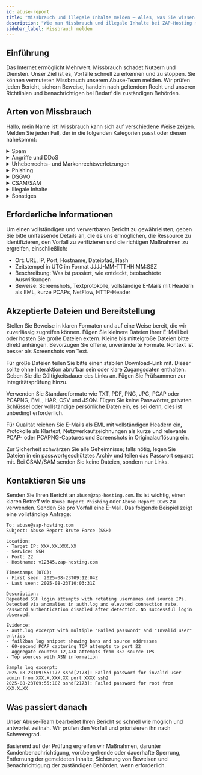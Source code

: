 ```yaml
---
id: abuse-report
title: "Missbrauch und illegale Inhalte melden – Alles, was Sie wissen müssen!"
description: "Wie man Missbrauch und illegale Inhalte bei ZAP-Hosting meldet – ZAP-Hosting.com Dokumentation"
sidebar_label: Missbrauch melden
---
```


## Einführung

Das Internet ermöglicht Mehrwert. Missbrauch schadet Nutzern und Diensten. Unser Ziel ist es, Vorfälle schnell zu erkennen und zu stoppen. Sie können vermuteten Missbrauch unserem Abuse-Team melden. Wir prüfen jeden Bericht, sichern Beweise, handeln nach geltendem Recht und unseren Richtlinien und benachrichtigen bei Bedarf die zuständigen Behörden.

## Arten von Missbrauch

Hallo, mein Name ist! Missbrauch kann sich auf verschiedene Weise zeigen. Melden Sie jeden Fall, der in die folgenden Kategorien passt oder diesen nahekommt:

<details>
  <summary>Spam</summary>

Unaufgeforderte oder massenhaft versendete Nachrichten über unsere Systeme oder gehostete Inhalte, die Spamfilter auslösen. Varianten umfassen E-Mail-Spam, Kommentar-Spam, SEO-Link-Spam und automatisierte Kontoerstellung. Bitte geben Sie Beispielnachrichten, Header, Absender-IP-Adressen und Versandmuster an.

</details>

<details>
  <summary>Angriffe und DDoS</summary>

Feindlicher Datenverkehr, der darauf abzielt, Dienste zu stören oder Systeme zu sondieren. Häufige Formen sind volumetrische L3/L4-Floods, HTTP Layer-7-Floods, Amplification, Brute-Force-Logins und aggressive Portscans. Indikatoren sind Spitzen bei PPS oder Mbps, erhöhte 4xx/5xx-Raten und wiederholte Authentifizierungsfehler von wechselnden Quellen.

</details>

<details>
  <summary>Urheberrechts- und Markenrechtsverletzungen</summary>

Unbefugte Verbreitung geschützter Werke oder missbräuchliche Verwendung eingetragener Marken. Varianten umfassen Piraterie-Spiegel, geknackte Downloads, Marken-Imitation und irreführende Domains. Bitte geben Sie das Werk, den Rechteinhaber, den genauen Ort und den Autorisierungsstatus an.

</details>

<details>
  <summary>Phishing</summary>

Inhalte, die darauf ausgelegt sind, Zugangsdaten oder Zahlungsinformationen durch Nachahmung vertrauenswürdiger Marken zu erlangen. Varianten umfassen gefälschte Login-Portale, Rechnungstricks, QR- oder Anhangs-Lockmittel und MFA-Fatigue. Geben Sie die Zielmarke, Erfassungspunkte und Unterschiede zur legitimen Seite an.

</details>

<details>
  <summary>DSGVO</summary>

Unbefugte Verarbeitung, Offenlegung oder Leckage personenbezogener Daten. Typische Fälle sind offene Indizes, falsch konfigurierte Buckets, Scraping ohne rechtliche Grundlage und öffentliche Protokolle. Beschreiben Sie Datenkategorien, Umfang, betroffene Personen und Ursache der Offenlegung.

</details>

<details>
  <summary>CSAM/SAM</summary>

Jegliches Material, das sexuelle Ausbeutung von Menschen darstellt. Null Toleranz.

</details>

<details>
  <summary>Illegale Inhalte</summary>

Inhalte, die geltendes Recht verletzen, wie extremistische Propaganda, Drohungen, Hassrede, Aufruf zu Gewalt oder Verleumdung. Varianten umfassen Doxxing, explizite Drohungen und von der Rechtsordnung verbotene Materialien. Bitte geben Sie den genauen Ort und, falls bekannt, die rechtliche Grundlage an.

</details>

<details>
  <summary>Sonstiges</summary>

Missbrauch, der nicht in die oben genannten Kategorien passt, aber dennoch Nutzern oder Systemen schadet. Beispiele sind Malware-Hosting, Botnet-C2, Betrug und unautorisierte Kryptomining-Aktivitäten. Teilen Sie Hashes, URLs, C2-Muster und Auffälligkeiten bei der Ressourcennutzung mit.

</details>

## Erforderliche Informationen

Um einen vollständigen und verwertbaren Bericht zu gewährleisten, geben Sie bitte umfassende Details an, die es uns ermöglichen, die Ressource zu identifizieren, den Vorfall zu verifizieren und die richtigen Maßnahmen zu ergreifen, einschließlich:
- Ort: URL, IP, Port, Hostname, Dateipfad, Hash
- Zeitstempel in UTC im Format JJJJ-MM-TTTHH:MM:SSZ
- Beschreibung: Was ist passiert, wie entdeckt, beobachtete Auswirkungen
- Beweise: Screenshots, Textprotokolle, vollständige E-Mails mit Headern als EML, kurze PCAPs, NetFlow, HTTP-Header

## Akzeptierte Dateien und Bereitstellung

Stellen Sie Beweise in klaren Formaten und auf eine Weise bereit, die wir zuverlässig zugreifen können. Fügen Sie kleinere Dateien Ihrer E-Mail bei oder hosten Sie große Dateien extern. Kleine bis mittelgroße Dateien bitte direkt anhängen. Bevorzugen Sie offene, unveränderte Formate. Rohtext ist besser als Screenshots von Text.

Für große Dateien teilen Sie bitte einen stabilen Download-Link mit. Dieser sollte ohne Interaktion abrufbar sein oder klare Zugangsdaten enthalten. Geben Sie die Gültigkeitsdauer des Links an. Fügen Sie Prüfsummen zur Integritätsprüfung hinzu.

Verwenden Sie Standardformate wie TXT, PDF, PNG, JPG, PCAP oder PCAPNG, EML, HAR, CSV und JSON. Fügen Sie keine Passwörter, privaten Schlüssel oder vollständige persönliche Daten ein, es sei denn, dies ist unbedingt erforderlich.

Für Qualität reichen Sie E-Mails als EML mit vollständigen Headern ein, Protokolle als Klartext, Netzwerkaufzeichnungen als kurze und relevante PCAP- oder PCAPNG-Captures und Screenshots in Originalauflösung ein.

Zur Sicherheit schwärzen Sie alle Geheimnisse; falls nötig, legen Sie Dateien in ein passwortgeschütztes Archiv und teilen das Passwort separat mit. Bei CSAM/SAM senden Sie keine Dateien, sondern nur Links.

## Kontaktieren Sie uns

Senden Sie Ihren Bericht an `abuse@zap-hosting.com`. Es ist wichtig, einen klaren Betreff wie `Abuse Report Phishing` oder `Abuse Report DDoS` zu verwenden. Senden Sie pro Vorfall eine E-Mail. Das folgende Beispiel zeigt eine vollständige Anfrage:

```
To: abuse@zap-hosting.com
Subject: Abuse Report Brute Force (SSH)

Location:
- Target IP: XXX.XX.XXX.XX
- Service: SSH
- Port: 22
- Hostname: v12345.zap-hosting.com

Timestamps (UTC):
- First seen: 2025-08-23T09:12:04Z
- Last seen: 2025-08-23T10:03:31Z

Description:
Repeated SSH login attempts with rotating usernames and source IPs. Detected via anomalies in auth.log and elevated connection rate. Password authentication disabled after detection. No successful login observed.

Evidence:
- auth.log excerpt with multiple "Failed password" and "Invalid user" entries
- fail2ban log snippet showing bans and source addresses
- 60-second PCAP capturing TCP attempts to port 22
- Aggregate counts: 12,438 attempts from 352 source IPs
- Top sources with ASN information

Sample log excerpt:
2025-08-23T09:55:17Z sshd[2173]: Failed password for invalid user admin from XXX.X.XXX.XX port XXXX ssh2
2025-08-23T09:55:18Z sshd[2173]: Failed password for root from XXX.X.XX
```

## Was passiert danach

Unser Abuse-Team bearbeitet Ihren Bericht so schnell wie möglich und antwortet zeitnah. Wir prüfen den Vorfall und priorisieren ihn nach Schweregrad.

Basierend auf der Prüfung ergreifen wir Maßnahmen, darunter Kundenbenachrichtigung, vorübergehende oder dauerhafte Sperrung, Entfernung der gemeldeten Inhalte, Sicherung von Beweisen und Benachrichtigung der zuständigen Behörden, wenn erforderlich.